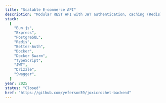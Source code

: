 ```yaml
---
title: "Scalable E-commerce API"
description: "Modular REST API with JWT authentication, caching (Redis), and metrics. Architecture optimized for high concurrency and low latency."
stack:
  [
    "Bun.js",
    "Express",
    "PostgreSQL",
    "Redis",
    "Better-Auth",
    "Docker",
    "Docker Swarm",
    "TypeScript",
    "JWT",
    "Drizzle",
    "Swagger",
  ]
year: 2025
status: "Closed"
href: "https://github.com/yeferson59/joxicrochet-backend"
---
```

